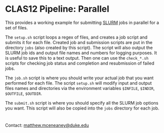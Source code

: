 # CLAS12 Pipeline: Parallel

This provides a working example for submitting [SLURM](https://slurm.schedmd.com/overview.html) jobs in parallel for a set of files.

The `setup.sh` script loops a regex of files, and creates a job script and submits it for each file.  Created job and submission scripts are put in the directory `jobs` (also created by this script).  The script will also output the SLURM job ids and output file names and numbers for logging purposes.  It is useful to save this to a text output.  Then one can use the `check_*.sh` scripts for checking job status and completion and resubmission of failed jobs.

The `job.sh` script is where you should write your actual job that you want performed for each file.  The script `setup.sh` will modify input and output files names and directories via the environment variables `$INFILE`, `$INDIR`, `$OUTFILE`, `$OUTDIR`.

The `submit.sh` script is where you should specify all the SLURM job options you want.  This script will also be copied into the `jobs` directory for each job.

#

Contact: matthew.mceneaney@duke.edu
